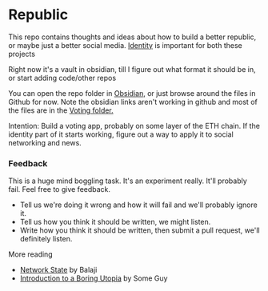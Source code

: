 # Republic
This repo contains thoughts and ideas about how to build a better republic, or maybe just a better social media. [Identity](https://github.com/timgrote/Republic/blob/main/Identity.md) is important for both these projects

Right now it's a vault in obsidian, till I figure out what format it should be in, or start adding code/other repos

You can open the repo folder in [Obsidian](https://obsidian.md/), or just browse around the files in Github for now.  Note the obsidian links aren't  working in github and most of the files are in the [Voting folder.](https://github.com/timgrote/Republic/tree/main/Voting)

Intention: Build a voting app, probably on  some layer of the ETH chain. If the identity part of it starts working, figure out a way to apply it to social networking and news.


### Feedback
This is a huge mind boggling task. It's an experiment really. It'll probably fail. 
Feel free to give feedback.
- Tell us we're doing it wrong and how it will fail and we'll probably ignore it. 
- Tell us how you think it should be written, we might listen. 
- Write how you think it should be written, then submit a pull request, we'll definitely listen.

More reading
- [Network State](https://thenetworkstate.com/) by Balaji
- [Introduction to a Boring Utopia](https://extelligence.substack.com/p/introduction-to-a-boring-utopia) by Some Guy

